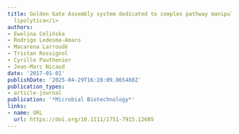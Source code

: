 ```yaml
---
title: Golden Gate Assembly system dedicated to complex pathway manipulation in <i>Yarrowia
  lipolytica</i>
authors:
- Ewelina Celińska
- Rodrigo Ledesma‐Amaro
- Macarena Larroudé
- Tristan Rossignol
- Cyrille Pauthenier
- Jean‐Marc Nicaud
date: '2017-01-01'
publishDate: '2025-04-29T16:28:09.865488Z'
publication_types:
- article-journal
publication: '*Microbial Biotechnology*'
links:
- name: URL
  url: https://doi.org/10.1111/1751-7915.12605
---
```

